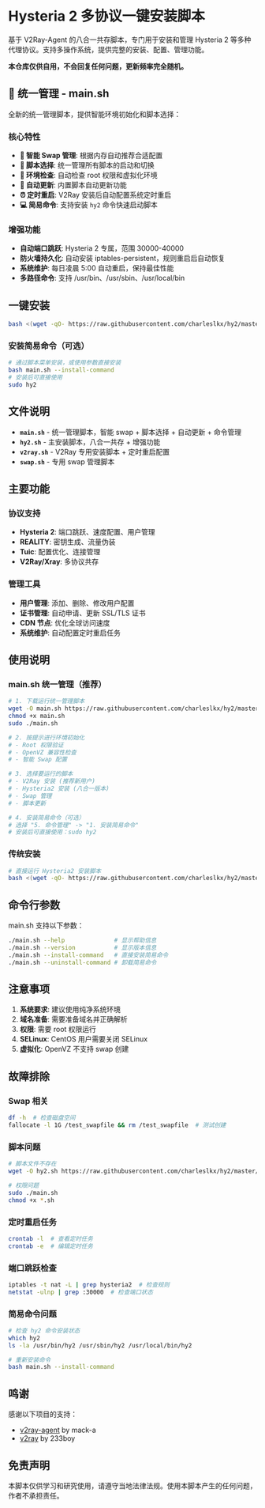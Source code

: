 # Hysteria 2 多协议一键安装脚本

基于 V2Ray-Agent 的八合一共存脚本，专门用于安装和管理 Hysteria 2 等多种代理协议。支持多操作系统，提供完整的安装、配置、管理功能。

**本仓库仅供自用，不会回复任何问题，更新频率完全随机。**

## 🚀 统一管理 - main.sh

全新的统一管理脚本，提供智能环境初始化和脚本选择：

### 核心特性
- **🧠 智能 Swap 管理**: 根据内存自动推荐合适配置
- **🎯 脚本选择**: 统一管理所有脚本的启动和切换
- **🔧 环境检查**: 自动检查 root 权限和虚拟化环境
- **🔄 自动更新**: 内置脚本自动更新功能
- **⏰ 定时重启**: V2Ray 安装后自动配置系统定时重启
- **💻 简易命令**: 支持安装 `hy2` 命令快速启动脚本

### 增强功能
- **自动端口跳跃**: Hysteria 2 专属，范围 30000-40000
- **防火墙持久化**: 自动安装 iptables-persistent，规则重启后自动恢复
- **系统维护**: 每日凌晨 5:00 自动重启，保持最佳性能
- **多路径命令**: 支持 /usr/bin、/usr/sbin、/usr/local/bin

## 一键安装

```bash
bash <(wget -qO- https://raw.githubusercontent.com/charleslkx/hy2/master/main.sh)
```

### 安装简易命令（可选）
```bash
# 通过脚本菜单安装，或使用参数直接安装
bash main.sh --install-command
# 安装后可直接使用
sudo hy2
```

## 文件说明

- **`main.sh`** - 统一管理脚本，智能 swap + 脚本选择 + 自动更新 + 命令管理
- **`hy2.sh`** - 主安装脚本，八合一共存 + 增强功能
- **`v2ray.sh`** - V2Ray 专用安装脚本 + 定时重启配置
- **`swap.sh`** - 专用 swap 管理脚本

## 主要功能

### 协议支持
- **Hysteria 2**: 端口跳跃、速度配置、用户管理
- **REALITY**: 密钥生成、流量伪装
- **Tuic**: 配置优化、连接管理
- **V2Ray/Xray**: 多协议共存

### 管理工具
- **用户管理**: 添加、删除、修改用户配置
- **证书管理**: 自动申请、更新 SSL/TLS 证书
- **CDN 节点**: 优化全球访问速度
- **系统维护**: 自动配置定时重启任务

## 使用说明

### main.sh 统一管理（推荐）

```bash
# 1. 下载运行统一管理脚本
wget -O main.sh https://raw.githubusercontent.com/charleslkx/hy2/master/main.sh
chmod +x main.sh
sudo ./main.sh

# 2. 按提示进行环境初始化
# - Root 权限验证
# - OpenVZ 兼容性检查  
# - 智能 Swap 配置

# 3. 选择要运行的脚本
# - V2Ray 安装 (推荐新用户)
# - Hysteria2 安装 (八合一版本)
# - Swap 管理
# - 脚本更新

# 4. 安装简易命令（可选）
# 选择 "5. 命令管理" -> "1. 安装简易命令"
# 安装后可直接使用：sudo hy2
```

### 传统安装

```bash
# 直接运行 Hysteria2 安装脚本
bash <(wget -qO- https://raw.githubusercontent.com/charleslkx/hy2/master/hy2.sh)
```

## 命令行参数

main.sh 支持以下参数：

```bash
./main.sh --help              # 显示帮助信息
./main.sh --version           # 显示版本信息
./main.sh --install-command   # 直接安装简易命令
./main.sh --uninstall-command # 卸载简易命令
```

## 注意事项

1. **系统要求**: 建议使用纯净系统环境
2. **域名准备**: 需要准备域名并正确解析
3. **权限**: 需要 root 权限运行
4. **SELinux**: CentOS 用户需要关闭 SELinux
5. **虚拟化**: OpenVZ 不支持 swap 创建

## 故障排除

### Swap 相关
```bash
df -h  # 检查磁盘空间
fallocate -l 1G /test_swapfile && rm /test_swapfile  # 测试创建
```

### 脚本问题
```bash
# 脚本文件不存在
wget -O hy2.sh https://raw.githubusercontent.com/charleslkx/hy2/master/hy2.sh

# 权限问题
sudo ./main.sh
chmod +x *.sh
```

### 定时重启任务
```bash
crontab -l  # 查看定时任务
crontab -e  # 编辑定时任务
```

### 端口跳跃检查
```bash
iptables -t nat -L | grep hysteria2  # 检查规则
netstat -ulnp | grep :30000  # 检查端口状态
```

### 简易命令问题
```bash
# 检查 hy2 命令安装状态
which hy2
ls -la /usr/bin/hy2 /usr/sbin/hy2 /usr/local/bin/hy2

# 重新安装命令
bash main.sh --install-command
```

## 鸣谢

感谢以下项目的支持：
- [v2ray-agent](https://github.com/mack-a/v2ray-agent) by mack-a
- [v2ray](https://github.com/233boy/v2ray) by 233boy

## 免责声明

本脚本仅供学习和研究使用，请遵守当地法律法规。使用本脚本产生的任何问题，作者不承担责任。
